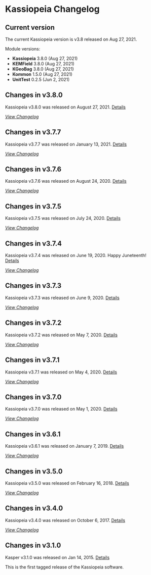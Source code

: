 # Kassiopeia Changelog

<!--
Please update the version info when a new Kasper release is published.

When bumping a module version, also provide a date to indicate the last update.
-->

## Current version

The current Kassiopeia version is v3.8 released on Aug 27, 2021.
<!--The latest update v3.8.x was released on January 13, 2021.-->

Module versions:
* **Kassiopeia**       3.8.0 (Aug 27, 2021)
* **KEMField**         3.8.0 (Aug 27, 2021)
* **KGeoBag**          3.8.0 (Aug 27, 2021)
* **Kommon**           1.5.0 (Aug 27, 2021)
* **UnitTest**         0.2.5 (Jun  2, 2021)


<!--
The changelog files can be updated by the script `gen-changelog.sh` in the `Scripts` folder.
Please update the release notes below if a new release is published. Make sure to bump any relevant version numbers.
-->

## Changes in v3.8.0

Kassiopeia v3.8.0 was released on August 27, 2021.
[Details](https://github.com/KATRIN-Experiment/Kassiopeia/releases/tag/v3.8.0)

[*View Changelog*](Changelog/changes-from-v3.7.7-to-v3.8.0.md)

## Changes in v3.7.7

Kassiopeia v3.7.7 was released on January 13, 2021.
[Details](https://github.com/KATRIN-Experiment/Kassiopeia/releases/tag/v3.7.7)

[*View Changelog*](Changelog/changes-from-v3.7.6-to-v3.7.7.md)


## Changes in v3.7.6

Kassiopeia v3.7.6 was released on August 24, 2020.
[Details](https://github.com/KATRIN-Experiment/Kassiopeia/releases/tag/v3.7.6)

[*View Changelog*](Changelog/changes-from-v3.7.5-to-v3.7.6.md)


## Changes in v3.7.5

Kassiopeia v3.7.5 was released on July 24, 2020.
[Details](https://github.com/KATRIN-Experiment/Kassiopeia/releases/tag/v3.7.5)

[*View Changelog*](Changelog/changes-from-v3.7.4-to-v3.7.5.md)


## Changes in v3.7.4

Kassiopeia v3.7.4 was released on June 19, 2020. Happy Juneteenth!
[Details](https://github.com/KATRIN-Experiment/Kassiopeia/releases/tag/v3.7.4)

[*View Changelog*](Changelog/changes-from-v3.7.3-to-v3.7.4.md)


## Changes in v3.7.3

Kassiopeia v3.7.3 was released on June 9, 2020.
[Details](https://github.com/KATRIN-Experiment/Kassiopeia/releases/tag/v3.7.3)

[*View Changelog*](Changelog/changes-from-v3.7.2-to-v3.7.3.md)


## Changes in v3.7.2

Kassiopeia v3.7.2 was released on May 7, 2020.
[Details](https://github.com/KATRIN-Experiment/Kassiopeia/releases/tag/v3.7.2)

[*View Changelog*](Changelog/changes-from-v3.7.1-to-v3.7.2.md)


## Changes in v3.7.1

Kassiopeia v3.7.1 was released on May 4, 2020.
[Details](https://github.com/KATRIN-Experiment/Kassiopeia/releases/tag/v3.7.1)

[*View Changelog*](Changelog/changes-from-v3.7.0-to-v3.7.1.md)


## Changes in v3.7.0

Kassiopeia v3.7.0 was released on May 1, 2020.
[Details](https://github.com/KATRIN-Experiment/Kassiopeia/releases/tag/v3.7.0)

[*View Changelog*](Changelog/changes-from-v3.6.1-to-v3.7.0.md)


## Changes in v3.6.1

Kassiopeia v3.6.1 was released on January 7, 2019.
[Details](https://github.com/KATRIN-Experiment/Kassiopeia/releases/tag/v3.6.1)

[*View Changelog*](Changelog/changes-from-v3.5.0-to-v3.6.1.md)


## Changes in v3.5.0

Kassiopeia v3.5.0 was released on February 16, 2018.
[Details](https://github.com/KATRIN-Experiment/Kassiopeia/releases/tag/v3.5.0)

[*View Changelog*](Changelog/changes-from-v3.4.0-to-v3.5.0.md)


## Changes in v3.4.0

Kassiopeia v3.4.0 was released on October 6, 2017.
[Details](https://github.com/KATRIN-Experiment/Kassiopeia/releases/tag/v3.4.0)

[*View Changelog*](Changelog/changes-from-v3.1.0-to-v3.4.0.md)


## Changes in v3.1.0

Kasper v3.1.0 was released on Jan 14, 2015.
[Details](https://github.com/KATRIN-Experiment/Kassiopeia/releases/tag/v3.1.0)

This is the first tagged release of the Kassiopeia software.
